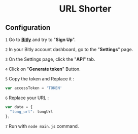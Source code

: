 <h1 align="center">URL Shorter</h1>

## Configuration
`1` Go to **[Bitly](https://bitly.com/a/sign_up)** and try to "**Sign Up**".

`2` In your Bitly account dashboard, go to the "**Settings**" page.

`3` On the Settings page, click the "**API**" tab.

`4` Click on "**Generate token**" Button.

`5` Copy the token and Replace it :

```js
var accessToken = 'TOKEN'
```

`6` Replace your URL :
```js
var data = {
  "long_url": longUrl
};
```

`7` Run with `node main.js` command.
